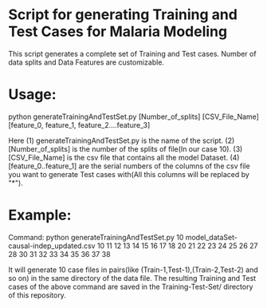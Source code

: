 # Script for generating Training and Test Cases for Malaria Modeling
This script generates a complete set of Training and Test cases. Number of data splits and Data Features are customizable.    

Usage:
=====

python generateTrainingAndTestSet.py [Number_of_splits] [CSV_File_Name] [feature_0, feature_1, feature_2....feature_3]

Here 
          (1) generateTrainingAndTestSet.py is the name of the script. 
          (2) [Number_of_splits] is the number of the splits of file(In our case 10). 
          (3) [CSV_File_Name] is the csv file that contains all the model Dataset. 
          (4) [feature_0..feature_1] are the serial numbers of the columns of the csv file you want to generate Test                   cases with(All this columns will be replaced by "*"). 

Example:
=======
Command: python generateTrainingAndTestSet.py 10 model_dataSet-causal-indep_updated.csv 10 11 12 13 14 15 16 17 18 20 21 22 23 24 25 26 27 28 30 31 32 33 34 35 36 37 38

It will generate 10 case files in pairs(like (Train-1,Test-1),(Train-2,Test-2) and so on) in the same directory of the data file. The resulting Training and Test cases of the above command are saved in the Training-Test-Set/ directory of this repository. 





